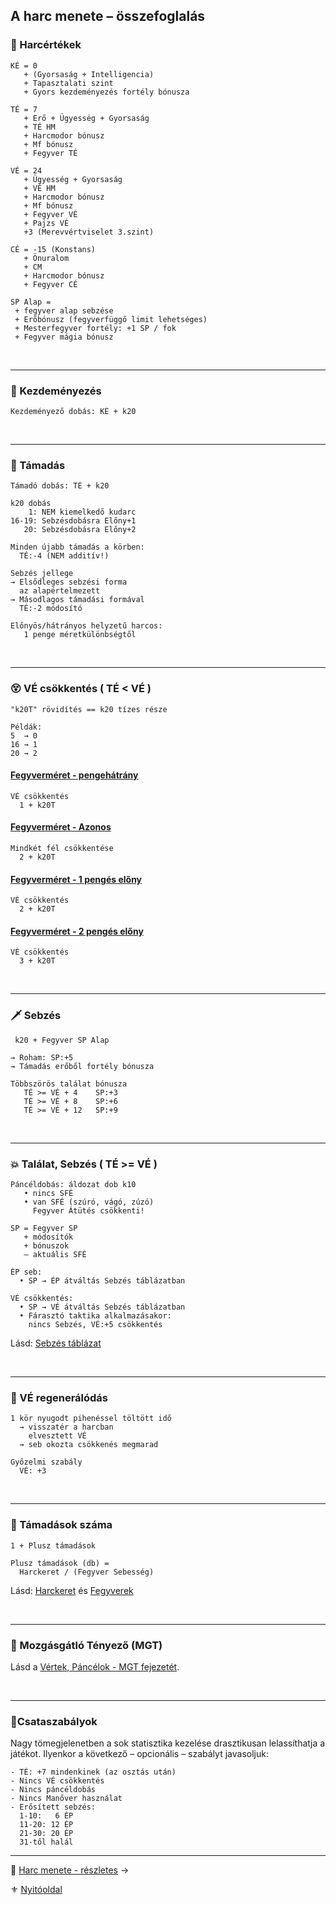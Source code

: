 
## A harc menete – összefoglalás

### 🧮 Harcértékek

```
KÉ = 0
   + (Gyorsaság + Intelligencia)
   + Tapasztalati szint
   + Gyors kezdeményezés fortély bónusza

TÉ = 7
   + Erő + Ügyesség + Gyorsaság
   + TÉ HM
   + Harcmodor bónusz
   + Mf bónusz
   + Fegyver TÉ

VÉ = 24
   + Ügyesség + Gyorsaság
   + VÉ HM
   + Harcmodor bónusz
   + Mf bónusz
   + Fegyver VÉ
   + Pajzs VÉ
   +3 (Merevvértviselet 3.szint)

CÉ = -15 (Konstans)
   + Önuralom
   + CM
   + Harcmodor bónusz
   + Fegyver CÉ

SP Alap =
 + fegyver alap sebzése
 + Erőbónusz (fegyverfüggő limit lehetséges)
 + Mesterfegyver fortély: +1 SP / fok
 + Fegyver mágia bónusz
```

<br />

---
### 🤞 Kezdeményezés

```
Kezdeményező dobás: KÉ + k20
```

<br />

---
### 🤺 Támadás

```
Támadó dobás: TÉ + k20

k20 dobás
    1: NEM kiemelkedő kudarc
16-19: Sebzésdobásra Előny+1
   20: Sebzésdobásra Előny+2 
```

```
Minden újabb támadás a körben:
  TÉ:-4 (NEM additív!)
```

```
Sebzés jellege
→ Elsődleges sebzési forma
  az alapértelmezett
→ Másodlagos támadási formával
  TÉ:-2 módosító

```

```
Előnyös/hátrányos helyzetű harcos:
   1 penge méretkülönbségtől
```

<br />

---
### 😵 VÉ csökkentés ( TÉ < VÉ )

```
"k20T" rövidítés == k20 tízes része

Példák:
5  → 0
16 → 1
20 → 2
```

#### [Fegyverméret - pengehátrány](065_01_harci_helyzetek.md#fegyverm%C3%A9ret---pengeh%C3%A1tr%C3%A1ny)

```
VÉ csökkentés
  1 + k20T
```

#### [Fegyverméret - Azonos](065_01_harci_helyzetek.md#fegyverm%C3%A9ret---azonos)

```
Mindkét fél csökkentése
  2 + k20T
```

#### [Fegyverméret - 1 pengés előny](065_01_harci_helyzetek.md#fegyverm%C3%A9ret---1-peng%C3%A9s-el%C5%91ny)

```
VÉ csökkentés
  2 + k20T
```

#### [Fegyverméret - 2 pengés előny](#fegyverm%C3%A9ret---2-peng%C3%A9s-el%C5%91ny)

```
VÉ csökkentés
  3 + k20T
```

<br />

---
### 🗡️ Sebzés

```
 k20 + Fegyver SP Alap
```

```
→ Roham: SP:+5
→ Támadás erőből fortély bónusza
```

```
Többszörös találat bónusza
   TÉ >= VÉ + 4    SP:+3
   TÉ >= VÉ + 8    SP:+6
   TÉ >= VÉ + 12   SP:+9
```

<br />

---
### 💥 Találat, Sebzés ( TÉ >= VÉ )

```
Páncéldobás: áldozat dob k10    
   • nincs SFÉ
   • van SFÉ (szúró, vágó, zúzó)
     Fegyver Átütés csökkenti!
```

```
SP = Fegyver SP
   + módosítók
   + bónuszok
   – aktuális SFÉ
```

```
ÉP seb:
  • SP → ÉP átváltás Sebzés táblázatban

VÉ csökkentés:
  • SP → VÉ átváltás Sebzés táblázatban
  • Fárasztó taktika alkalmazásakor:
    nincs Sebzés, VÉ:+5 csökkentés
```

Lásd: [Sebzés táblázat](064_02_06_sebzes.md)

<br />

---
### 🍎 VÉ regenerálódás

```
1 kör nyugodt pihenéssel töltött idő
  → visszatér a harcban
    elvesztett VÉ
  → seb okozta csökkenés megmarad
```

```
Győzelmi szabály
  VÉ: +3
```

<br />

---
### 🔢 Támadások száma

```
1 + Plusz támadások

Plusz támadások (db) =
  Harckeret / (Fegyver Sebesség)
```

Lásd: [Harckeret](../063_04_tamadasok_szama_fegyverrel.md#harckeret) és [Fegyverek](068_00_fegyverek.md)

<br />

---
### 🚷 Mozgásgátló Tényező (MGT)

Lásd a [Vértek, Páncélok - MGT fejezetét](069_00_vertek_pancelok.md#mozgásgátló-tényező-mgt).

<br />

---
### 📖Csataszabályok

Nagy tömegjelenetben a sok statisztika kezelése drasztikusan lelassíthatja a játékot. Ilyenkor a következő – opcionális – szabályt javasoljuk:

```
- TÉ: +7 mindenkinek (az osztás után)
- Nincs VÉ csökkentés
- Nincs páncéldobás
- Nincs Manőver használat
- Erősített sebzés:
  1-10:   6 ÉP
  11-20: 12 ÉP
  21-30: 20 ÉP
  31-től halál
```

---

🔗 [Harc menete - részletes](064_02_00_harc_menete_reszletes.md) →

⚜️ [Nyitóoldal](start.md#6-harcrendszer-%EF%B8%8F)

